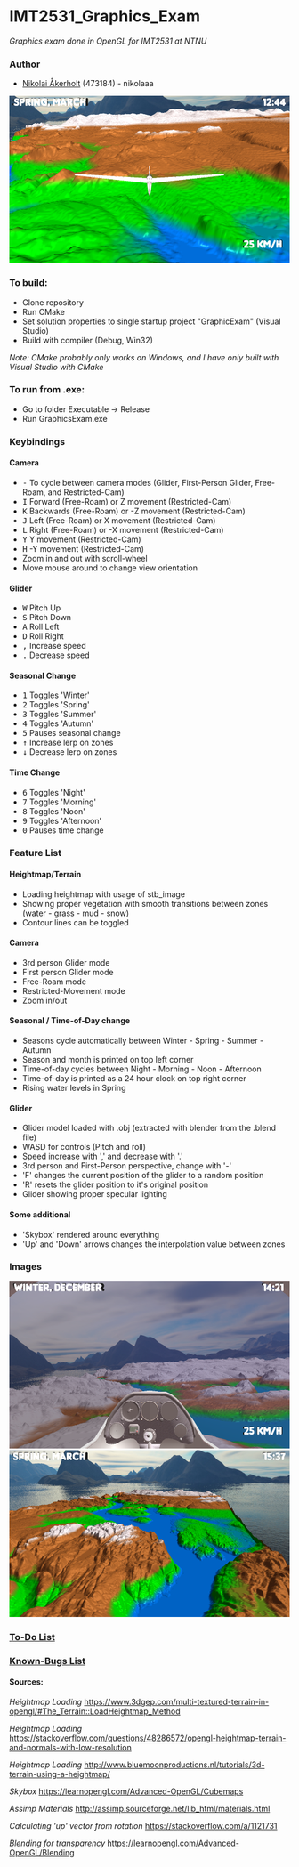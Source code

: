 # IMT2531_Graphics_Exam
*Graphics exam done in OpenGL for IMT2531 at NTNU*

### Author
- [Nikolai Åkerholt](https://github.com/akerholten) (473184) - nikolaaa


<img src="https://github.com/akerholten/IMT2531_Graphics_Exam/blob/master/images/3rdperson.png" height="300" width="540">


### To build:
- Clone repository
- Run CMake
- Set solution properties to single startup project "GraphicExam" (Visual Studio)
- Build with compiler (Debug, Win32)

*Note: CMake probably only works on Windows, and I have only built with Visual Studio with CMake*

### To run from .exe:
- Go to folder Executable -> Release
- Run GraphicsExam.exe

### Keybindings

#### Camera
- <kbd>-</kbd> To cycle between camera modes (Glider, First-Person Glider, Free-Roam, and Restricted-Cam)
- <kbd>I</kbd> Forward (Free-Roam) or Z movement (Restricted-Cam)
- <kbd>K</kbd> Backwards (Free-Roam) or -Z movement (Restricted-Cam)
- <kbd>J</kbd> Left (Free-Roam) or X movement (Restricted-Cam)
- <kbd>L</kbd> Right (Free-Roam) or -X movement (Restricted-Cam)
- <kbd>Y</kbd> Y movement (Restricted-Cam)
- <kbd>H</kbd> -Y movement (Restricted-Cam)
- Zoom in and out with scroll-wheel
- Move mouse around to change view orientation

#### Glider
- <kbd>W</kbd> Pitch Up
- <kbd>S</kbd> Pitch Down
- <kbd>A</kbd> Roll Left
- <kbd>D</kbd> Roll Right
- <kbd>,</kbd> Increase speed
- <kbd>.</kbd> Decrease speed

#### Seasonal Change
- <kbd>1</kbd> Toggles 'Winter'
- <kbd>2</kbd> Toggles 'Spring'
- <kbd>3</kbd> Toggles 'Summer'
- <kbd>4</kbd> Toggles 'Autumn'
- <kbd>5</kbd> Pauses seasonal change
- <kbd>&uarr;</kbd> Increase lerp on zones
- <kbd>&darr;</kbd> Decrease lerp on zones

#### Time Change
- <kbd>6</kbd> Toggles 'Night'
- <kbd>7</kbd> Toggles 'Morning'
- <kbd>8</kbd> Toggles 'Noon'
- <kbd>9</kbd> Toggles 'Afternoon'
- <kbd>0</kbd> Pauses time change


### Feature List

#### Heightmap/Terrain
- Loading heightmap with usage of stb_image
- Showing proper vegetation with smooth transitions between zones (water - grass - mud - snow)
- Contour lines can be toggled

#### Camera
- 3rd person Glider mode
- First person Glider mode
- Free-Roam mode
- Restricted-Movement mode
- Zoom in/out


#### Seasonal / Time-of-Day change
- Seasons cycle automatically between Winter - Spring - Summer - Autumn
- Season and month is printed on top left corner
- Time-of-day cycles between Night - Morning - Noon - Afternoon
- Time-of-day is printed as a 24 hour clock on top right corner
- Rising water levels in Spring

#### Glider
- Glider model loaded with .obj (extracted with blender from the .blend file)
- WASD for controls (Pitch and roll)
- Speed increase with ',' and decrease with '.'
- 3rd person and First-Person perspective, change with '-'
- 'F' changes the current position of the glider to a random position
- 'R' resets the glider position to it's original position
- Glider showing proper specular lighting

#### Some additional
- 'Skybox' rendered around everything
- 'Up' and 'Down' arrows changes the interpolation value between zones


### Images

<img src="https://github.com/akerholten/IMT2531_Graphics_Exam/blob/master/images/FirstPerson.png" height="300" width="540">


<img src="https://github.com/akerholten/IMT2531_Graphics_Exam/blob/master/images/FreeRoam.png" height="300" width="540">


### [To-Do List](TODO-LIST.md)

### [Known-Bugs List](KNOWN-BUGS.md)


#### Sources:

*Heightmap Loading*
https://www.3dgep.com/multi-textured-terrain-in-opengl/#The_Terrain::LoadHeightmap_Method

*Heightmap Loading*
https://stackoverflow.com/questions/48286572/opengl-heightmap-terrain-and-normals-with-low-resolution

*Heightmap Loading*
http://www.bluemoonproductions.nl/tutorials/3d-terrain-using-a-heightmap/

*Skybox*
https://learnopengl.com/Advanced-OpenGL/Cubemaps

*Assimp Materials*
http://assimp.sourceforge.net/lib_html/materials.html

*Calculating 'up' vector from rotation*
https://stackoverflow.com/a/1121731

*Blending for transparency*
https://learnopengl.com/Advanced-OpenGL/Blending
